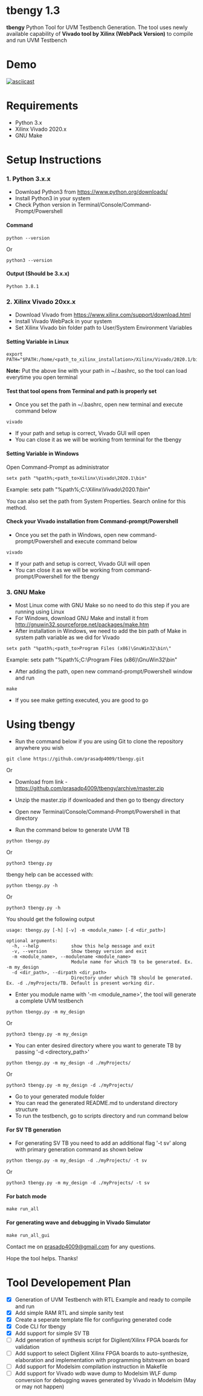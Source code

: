 # tbengy 1.3
**tbengy** Python Tool for UVM Testbench Generation. The tool uses newly available capability of **Vivado tool by Xilinx (WebPack Version)** to compile and run UVM Testbench

# Demo
[![asciicast](https://asciinema.org/a/tgGhndUghxvtgQwwM3qKGgNjt.svg)](https://asciinema.org/a/tgGhndUghxvtgQwwM3qKGgNjt)

# Requirements
* Python 3.x
* Xilinx Vivado 2020.x
* GNU Make

# Setup Instructions
### 1. Python 3.x.x
- Download Python3 from https://www.python.org/downloads/
- Install Python3 in your system
- Check Python version in Terminal/Console/Command-Prompt/Powershell

#### Command
```
python --version
```
Or
```
python3 --version
```

#### Output (Should be 3.x.x)
```
Python 3.8.1
```

### 2. Xilinx Vivado 20xx.x
- Download Vivado from https://www.xilinx.com/support/download.html
- Install Vivado WebPack in your system
- Set Xilinx Vivado bin folder path to User/System Environment Variables

#### Setting Variable in Linux
```
export PATH="$PATH:/home/<path_to_xilinx_installation>/Xilinx/Vivado/2020.1/bin"
```
**Note:** Put the above line with your path in ~/.bashrc, so the tool can load everytime you open terminal

#### Test that tool opens from Terminal and path is properly set
- Once you set the path in ~/.bashrc, open new terminal and execute command below
```
vivado
```
- If your path and setup is correct, Vivado GUI will open
- You can close it as we will be working from terminal for the tbengy

#### Setting Variable in Windows
Open Command-Prompt as administrator
```
setx path "%path%;<path_to>Xilinx\Vivado\2020.1\bin"
```
Example: setx path "%path%;C:\Xilinx\Vivado\2020.1\bin"

You can also set the path from System Properties. Search online for this method.

#### Check your Vivado installation from Command-prompt/Powershell
- Once you set the path in Windows, open new command-prompt/Powershell and execute command below
```
vivado
```
- If your path and setup is correct, Vivado GUI will open
- You can close it as we will be working from command-prompt/Powershell for the tbengy

### 3. GNU Make
- Most Linux come with GNU Make so no need to do this step if you are running using Linux
- For Windows, download GNU Make and install it from http://gnuwin32.sourceforge.net/packages/make.htm
- After installation in Windows, we need to add the bin path of Make in system path variable as we did for Vivado
```
setx path "%path%;<path_to>Program Files (x86)\GnuWin32\bin\"
```
Example: setx path "%path%;C:\Program Files (x86)\GnuWin32\bin\"

- After adding the path, open new command-prompt/Powershell window and run
```
make
```
- If you see make getting executed, you are good to go

# Using tbengy

- Run the command below if you are using Git to clone the repository anywhere you wish
```
git clone https://github.com/prasadp4009/tbengy.git
```
Or
- Download from link - https://github.com/prasadp4009/tbengy/archive/master.zip

- Unzip the master.zip if downloaded and then go to tbengy directory
- Open new Terminal/Console/Command-Prompt/Powershell in that directory
- Run the command below to generate UVM TB
```
python tbengy.py
```
Or
```
python3 tbengy.py
```
tbengy help can be accessed with:
```
python tbengy.py -h
```
Or
```
python3 tbengy.py -h
```
You should get the following output
```
usage: tbengy.py [-h] [-v] -m <module_name> [-d <dir_path>]

optional arguments:
  -h, --help            show this help message and exit
  -v, --version         Show tbengy version and exit
  -m <module_name>, --modulename <module_name>
                        Module name for which TB to be generated. Ex. -m my_design
  -d <dir_path>, --dirpath <dir_path>
                        Directory under which TB should be generated. Ex. -d ./myProjects/TB. Default is present working dir.
```
- Enter you module name with '-m <module_name>', the tool will generate a complete UVM testbench
```
python tbengy.py -m my_design
```
Or
```
python3 tbengy.py -m my_design
```
- You can enter desired directory where you want to generate TB by passing '-d <directory_path>'
```
python tbengy.py -m my_design -d ./myProjects/
```
Or
```
python3 tbengy.py -m my_design -d ./myProjects/
```
- Go to your generated module folder
- You can read the generated README.md to understand directory structure
- To run the testbench, go to scripts directory and run command below

#### For **SV TB** generation
- For generating SV TB you need to add an additional flag '-t sv' along with primary generation command as shown below
```
python tbengy.py -m my_design -d ./myProjects/ -t sv
```
Or
```
python3 tbengy.py -m my_design -d ./myProjects/ -t sv
```

#### For batch mode
```
make run_all
```
#### For generating wave and debugging in Vivado Simulator
```
make run_all_gui
```

Contact me on prasadp4009@gmail.com for any questions.

Hope the tool helps. Thanks!

# Tool Developement Plan
- [x] Generation of UVM Testbench with RTL Example and ready to compile and run
- [x] Add simple RAM RTL and simple sanity test
- [x] Create a seperate template file for configuring generated code
- [x] Code CLI for tbengy
- [x] Add support for simple SV TB
- [ ] Add generation of synthesis script for Digilent/Xilinx FPGA boards for validation
- [ ] Add support to select Digilent Xilinx FPGA boards to auto-synthesize, elaboration and implementation with programming bitstream on board
- [ ] Add support for Modelsim compilation instruction in Makefile
- [ ] Add support for Vivado wdb wave dump to Modelsim WLF dump conversion for debugging waves generated by Vivado in Modelsim (May or may not happen)
